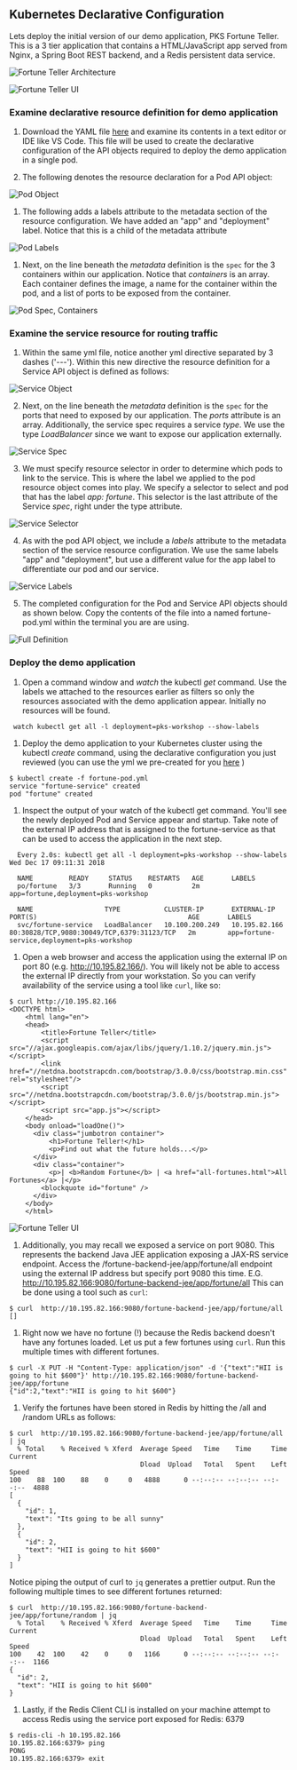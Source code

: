 ## Kubernetes Declarative Configuration

Lets deploy the initial version of our demo application, PKS Fortune Teller.  This is a 3 tier application that contains a HTML/JavaScript app served from Nginx, a Spring Boot REST backend, and a Redis persistent data service.

![Fortune Teller Architecture](fortune-arch.png)

![Fortune Teller UI](fortune-ui-default.png)

### Examine declarative resource definition for demo application

1. Download the YAML file [here](fortune-pod.yml) and examine its contents in a text editor or IDE like VS Code. This file will be used to create the declarative configuration of the API objects required to deploy the demo application in a single pod.

1. The following denotes the resource declaration for a Pod API object:

![Pod Object](k8s-pod-1.png)

1. The following adds a labels attribute to the metadata section of the resource configuration.  We have added an "app" and "deployment" label.  Notice that this is a child of the metadata attribute

![Pod Labels](k8s-pod-2.png)

1. Next, on the line beneath the _metadata_ definition is the `spec` for the 3 containers within our application.  Notice that  _containers_ is an array.  Each container defines the image, a name for the container within the pod, and a list of ports to be exposed from the container.

![Pod Spec, Containers](k8s-pod-3.png)


### Examine the service resource for routing traffic

1. Within the same yml file, notice another yml directive separated by 3 dashes ('---').  Within this new directive  the resource definition for a Service API object is defined as follows:

![Service Object](k8s-pod-svc-1.png)


2. Next, on the line beneath the _metadata_ definition is the `spec` for the ports that need to exposed by our application.  The _ports_ attribute is an array.  Additionally, the service spec requires a service _type_.  We use the type *LoadBalancer* since we want to expose our application externally.

![Service Spec](k8s-pod-svc-2.png)


3. We must specify resource selector in order to determine which pods to link to the service.  This is where the label we applied to the pod resource object comes into play.  We specify a selector to select and pod that has the label *app: fortune*.  This selector is  the last attribute of the Service _spec_, right under the type attribute.

![Service Selector](k8s-pod-svc-3.png)


4. As with the pod API object, we include a _labels_ attribute to the metadata section of the service resource configuration.  We use the same labels "app" and "deployment", but use a different value for the app label to differentiate our pod and our service.

![Service Labels](k8s-pod-svc-4.png)


5. The completed configuration for the Pod and Service API objects should as shown below. Copy the contents of the file into a named fortune-pod.yml within the terminal you are are using.

![Full Definition](k8s-pod-full.png)


### Deploy the demo application
1. Open a command window and *watch* the kubectl _get_ command.  Use the labels we attached to the resources earlier as filters so only the resources associated with the demo application appear.  Initially no resources will be found.
```shell
 watch kubectl get all -l deployment=pks-workshop --show-labels
```

1. Deploy the demo application to your Kubernetes cluster using the kubectl _create_ command, using the declarative configuration you just reviewed (you can use the yml we pre-created for you [here](fortune-pod.yml)
)
```shell
$ kubectl create -f fortune-pod.yml
service "fortune-service" created
pod "fortune" created
```

1. Inspect the output of your watch of the kubectl get command.  You'll see the newly deployed Pod and Service appear and startup.  Take note of the external IP address that is assigned to the fortune-service as that can be used to access the application in the next step.
```
  Every 2.0s: kubectl get all -l deployment=pks-workshop --show-labels                                                                               Wed Dec 17 09:11:31 2018

  NAME         READY     STATUS    RESTARTS   AGE       LABELS
  po/fortune   3/3       Running   0          2m        app=fortune,deployment=pks-workshop

  NAME                  TYPE           CLUSTER-IP       EXTERNAL-IP    PORT(S)                                      AGE       LABELS
  svc/fortune-service   LoadBalancer   10.100.200.249   10.195.82.166   80:30828/TCP,9080:30049/TCP,6379:31123/TCP   2m        app=fortune-service,deployment=pks-workshop
```

1. Open a web browser and access the application using the external IP on port 80 (e.g. http://10.195.82.166/). You will likely not be able to access the external IP directly from your workstation. So you can verify availability of the service using a tool like `curl`, like so: 

```
$ curl http://10.195.82.166
<DOCTYPE html>
    <html lang="en">
    <head>
        <title>Fortune Teller</title>
        <script src="//ajax.googleapis.com/ajax/libs/jquery/1.10.2/jquery.min.js"></script>
        <link href="//netdna.bootstrapcdn.com/bootstrap/3.0.0/css/bootstrap.min.css" rel="stylesheet"/>
        <script src="//netdna.bootstrapcdn.com/bootstrap/3.0.0/js/bootstrap.min.js"></script>
        <script src="app.js"></script>
    </head>
    <body onload="loadOne()">
      <div class="jumbotron container">
          <h1>Fortune Teller!</h1>
          <p>Find out what the future holds...</p>
      </div>
      <div class="container">
          <p>| <b>Random Fortune</b> | <a href="all-fortunes.html">All Fortunes</a> |</p>
        <blockquote id="fortune" />
      </div>
    </body>
    </html>
```

![Fortune Teller UI](fortune-ui-default.png)




1. Additionally, you may recall we exposed a service on port 9080.  This represents the backend Java JEE application exposing a JAX-RS service endpoint.  Access the /fortune-backend-jee/app/fortune/all endpoint using the external IP address but specify port 9080 this time.  E.G. http://10.195.82.166:9080/fortune-backend-jee/app/fortune/all  This can be done using a tool such as `curl`:
```shell
$ curl  http://10.195.82.166:9080/fortune-backend-jee/app/fortune/all
[]
```

1. Right now we have no fortune (!) because the Redis backend doesn't have any fortunes loaded.  Let us put a few fortunes using `curl`.  Run this multiple times with different fortunes.
```shell
$ curl -X PUT -H "Content-Type: application/json" -d '{"text":"HII is going to hit $600"}' http://10.195.82.166:9080/fortune-backend-jee/app/fortune
{"id":2,"text":"HII is going to hit $600"}
```

1. Verify the fortunes have been stored in Redis by hitting the /all and /random URLs as follows:
```
$ curl  http://10.195.82.166:9080/fortune-backend-jee/app/fortune/all | jq
  % Total    % Received % Xferd  Average Speed   Time    Time     Time  Current
                                 Dload  Upload   Total   Spent    Left  Speed
100    88  100    88    0     0   4888      0 --:--:-- --:--:-- --:--:--  4888
[
  {
    "id": 1,
    "text": "Its going to be all sunny"
  },
  {
    "id": 2,
    "text": "HII is going to hit $600"
  }
]
```

Notice piping the output of curl to `jq` generates a prettier output. Run the following multiple times to see different fortunes returned:

```
$ curl  http://10.195.82.166:9080/fortune-backend-jee/app/fortune/random | jq
  % Total    % Received % Xferd  Average Speed   Time    Time     Time  Current
                                 Dload  Upload   Total   Spent    Left  Speed
100    42  100    42    0     0   1166      0 --:--:-- --:--:-- --:--:--  1166
{
  "id": 2,
  "text": "HII is going to hit $600"
}
```

1. Lastly, if the Redis Client CLI is installed on your machine attempt to access Redis using the service port exposed for Redis: 6379
```shell
$ redis-cli -h 10.195.82.166
10.195.82.166:6379> ping
PONG
10.195.82.166:6379> exit
```